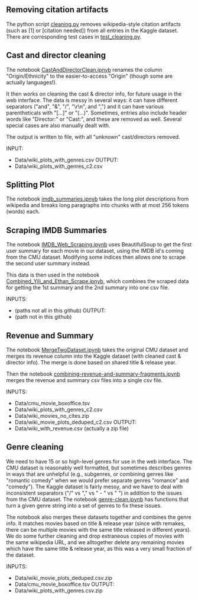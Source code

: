 ## Removing citation artifacts
The python script [cleaning.py](cleaning.py) removes wikipedia-style citation artifacts (such as \[1\] or \[citation needed\]) from all entries in the Kaggle dataset.
There are corresponding test cases in [test_cleaning.py](test_cleaning.py).


## Cast and director cleaning

The notebook [CastAndDirectorClean.ipnyb](CastAndDirectorClean.ipnyb) renames the column "Origin/Ethnicity" to the easier-to-access "Origin" (though some are actually languages!).

It then works on cleaning the cast & director info, for future usage in the web interface. The data is messy in several ways: it can have different separators ("and", "&", "/", "\r\n", and ",") and it can have various parentheticals with "[...]" or "(...)". Sometimes, entries also include header words like "Director:" or "Cast:", and these are removed as well. Several special cases are also manually dealt with.

The output is written to file, with all "unknown" cast/directors removed.

INPUT: 
+ Data/wiki_plots_with_genres.csv
OUTPUT: 
+ Data/wiki_plots_with_genres_c2.csv


## Splitting Plot

The notebook [imdb_summaries.ipnyb](imdb_summaries.ipnyb) takes the long plot descriptions from wikipedia and breaks long paragraphs into chunks with at most 256 tokens (words) each.


## Scraping IMDB Summaries

The notebook [IMDB_Web_Scraping.ipynb](IMDB_Web_Scraping.ipynb) uses BeautifulSoup to get the first user summary for each movie in our dataset, using the IMDB id's coming from the CMU dataset.
Modifying some indices then allows one to scrape the second user summary instead.

This data is then used in the  notebook [Combined_Yili_and_Ethan_Scrape.ipnyb](Combined_Yili_and_Ethan_Scrape.ipnyb), which combines the scraped data for getting the 1st summary and the 2nd summary into one csv file.

INPUTS: 
+ (paths not all in this github)
OUTPUT: 
+ (path not in this github)

## Revenue and Summary
The notebook [MergeTwoDataset.ipynb](MergeTwoDataset.ipynb) takes the original CMU dataset and merges its revenue column into the Kaggle dataset (with cleaned cast & director info).
The merge is done based on shared title & release year.

Then the notebook [combining-revenue-and-summary-fragments.ipynb](combining-revenue-and-summary-fragments.ipynb) merges the revenue and summary csv files into a single csv file.

INPUTS: 
+ Data/cmu_movie_boxoffice.tsv
+ Data/wiki_plots_with_genres_c2.csv
+ Data/wiki_movies_no_cites.zip
+ Data/wiki_movie_plots_deduped_c2.csv
OUTPUT: 
+ Data/wiki_with_revenue.csv (actually a zip file)

## Genre cleaning
We need to have 15 or so high-level genres for use in the web interface. The CMU dataset is reasonably well formatted, but sometimes describes genres in ways that are unhelpful (e.g., subgenres, or combining genres like "romantic comedy" when we would prefer separate genres "romance" and "comedy"). 
The Kaggle dataset is fairly messy, and we have to deal with inconsistent separators ("/" vs "," vs " - " vs " ") in addition to the issues from the CMU dataset. 
The notebook [genre-clean.ipynb](genre-clean.ipynb) has functions that turn a given genre string into a set of genres to fix these issues.

The notebook also merges these datasets together and combines the genre info. It matches movies based on title & release year (since with remakes, there can be multiple movies with the same title released in different years). We do some further cleaning and drop extraneous copies of movies with the same wikipedia URL, and we alltogether delete any remaining movies which have the same title & release year, as this was a very small fraction of the dataset.

INPUTS: 
+ Data/wiki_movie_plots_deduped.csv.zip
+ Data/cmu_movie_boxoffice.tsv
OUTPUT: 
+ Data/wiki_plots_with_genres.csv.zip 
